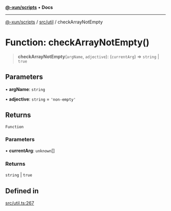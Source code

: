 [**@-xun/scripts**](../../../README.md) • **Docs**

***

[@-xun/scripts](../../../README.md) / [src/util](../README.md) / checkArrayNotEmpty

# Function: checkArrayNotEmpty()

> **checkArrayNotEmpty**(`argName`, `adjective`): (`currentArg`) => `string` \| `true`

## Parameters

• **argName**: `string`

• **adjective**: `string` = `'non-empty'`

## Returns

`Function`

### Parameters

• **currentArg**: `unknown`[]

### Returns

`string` \| `true`

## Defined in

[src/util.ts:267](https://github.com/Xunnamius/xscripts/blob/ba9f63839da3826ddc001b87c07464b3feaa49e7/src/util.ts#L267)
